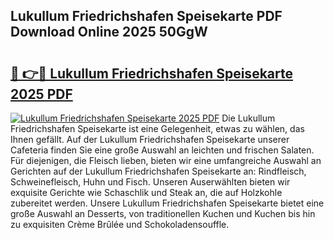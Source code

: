 ## Lukullum Friedrichshafen Speisekarte PDF Download Online 2025 50GgW

# <h2><a href="http://gc7xd6.nevu.top/?p=Lukullum+Friedrichshafen+Speisekarte">🔗 👉🔴 Lukullum Friedrichshafen Speisekarte 2025 PDF</a></h2>

[![Lukullum Friedrichshafen Speisekarte 2025 PDF](https://i.imgur.com/dBaPXMq.png)](http://gc7xd6.nevu.top/?p=Lukullum+Friedrichshafen+Speisekarte)
Die Lukullum Friedrichshafen Speisekarte ist eine Gelegenheit, etwas zu wählen, das Ihnen gefällt. Auf der Lukullum Friedrichshafen Speisekarte unserer Cafeteria finden Sie eine große Auswahl an leichten und frischen Salaten. Für diejenigen, die Fleisch lieben, bieten wir eine umfangreiche Auswahl an Gerichten auf der Lukullum Friedrichshafen Speisekarte an: Rindfleisch, Schweinefleisch, Huhn und Fisch. Unseren Auserwählten bieten wir exquisite Gerichte wie Schaschlik und Steak an, die auf Holzkohle zubereitet werden. Unsere Lukullum Friedrichshafen Speisekarte bietet eine große Auswahl an Desserts, von traditionellen Kuchen und Kuchen bis hin zu exquisiten Crème Brûlée und Schokoladensouffle.
